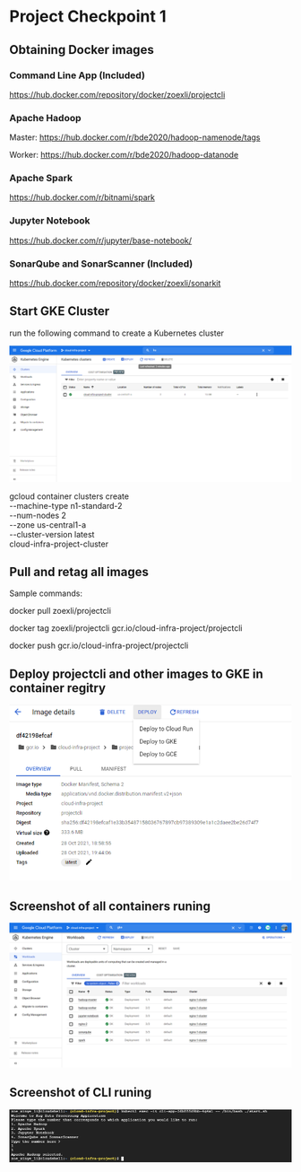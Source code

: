 # Project Checkpoint 1
## Obtaining Docker images
### Command Line App (Included)
https://hub.docker.com/repository/docker/zoexli/projectcli

### Apache Hadoop
Master: https://hub.docker.com/r/bde2020/hadoop-namenode/tags

Worker: https://hub.docker.com/r/bde2020/hadoop-datanode

### Apache Spark
https://hub.docker.com/r/bitnami/spark

### Jupyter Notebook
https://hub.docker.com/r/jupyter/base-notebook/

### SonarQube and SonarScanner (Included)
https://hub.docker.com/repository/docker/zoexli/sonarkit


## Start GKE Cluster
run the following command to create a Kubernetes cluster

![Create Cluster](screenshots/1.PNG?raw=true "create_cluster")

gcloud container clusters create \
 --machine-type n1-standard-2 \
 --num-nodes 2 \
 --zone us-central1-a \
 --cluster-version latest \
cloud-infra-project-cluster


## Pull and retag all images
Sample commands: 

docker pull zoexli/projectcli

docker tag zoexli/projectcli gcr.io/cloud-infra-project/projectcli

docker push gcr.io/cloud-infra-project/projectcli

## Deploy projectcli and other images to GKE in container regitry
![Deploy Image](screenshots/2.PNG?raw=true "deploy_image")

## Screenshot of all containers runing
![All Pods](screenshots/6.PNG?raw=true "all_pods")

## Screenshot of CLI runing
![CLI](screenshots/5.PNG?raw=true "cli")
